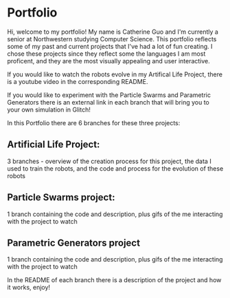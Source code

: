 # Portfolio

Hi, welcome to my portfolio! My name is Catherine Guo and I'm currently a senior at Northwestern studying Computer Science. This portfolio reflects some of my past and current projects that I've had a lot of fun creating. I chose these projects since they reflect some the languages I am most proficent, and they are the most visually appealing and user interactive.

If you would like to watch the robots evolve in my Artifical Life Project, there is a youtube video in the corresponding README. 


If you would like to experiment with the Particle Swarms and Parametric Generators there is an external link in each branch that will bring you to your own simulation in Glitch!



In this Portfolio there are 6 branches for these three projects:
## Artificial Life Project:
  3 branches - overview of the creation process for this project, the data I used to train the robots, and the code and process for the evolution of these robots
## Particle Swarms project:
  1 branch containing the code and description, plus gifs of the me interacting with the project to watch
## Parametric Generators project
  1 branch containing the code and description, plus gifs of the me interacting with the project to watch

In the README of each branch there is a description of the project and how it works, enjoy!

